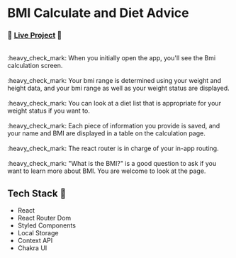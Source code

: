 # BMI Calculate and Diet Advice

### :tada: <a href="https://bmi-calculate-and-diet-advice.netlify.app/">Live Project</a> :tada:
<br/>
:heavy_check_mark: When you initially open the app, you'll see the Bmi calculation screen.
<br/> <br/>
:heavy_check_mark: Your bmi range is determined using your weight and height data, and your bmi range as well as your weight status are displayed.
<br/> <br/>
:heavy_check_mark: You can look at a diet list that is appropriate for your weight status if you want to.
<br/> <br/>
:heavy_check_mark: Each piece of information you provide is saved, and your name and BMI are displayed in a table on the calculation page.
<br/> <br/>
:heavy_check_mark: The react router is in charge of your in-app routing.
<br/> <br/>
:heavy_check_mark: "What is the BMI?" is a good question to ask if you want to learn more about BMI. You are welcome to look at the page.

<br/>

## Tech Stack :rocket:
- React
- React Router Dom
- Styled Components
- Local Storage
- Context API
- Chakra UI
